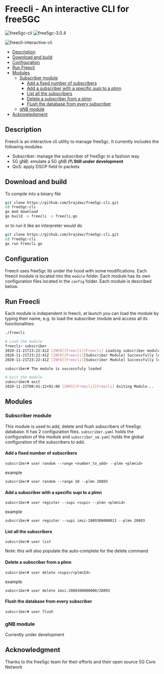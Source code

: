 # Freecli - An interactive CLI for free5GC

![free5gc-cli](https://img.shields.io/badge/Freecli-5G-blue?logo=go)
![free5gc-3.0.4](https://img.shields.io/badge/Tested-free5gc%20v3.0.4-red)


![freecli-interactive-cli](https://user-images.githubusercontent.com/41422704/99889610-220d3580-2c57-11eb-9133-f4a1daaa9258.gif)


- [Description](#description)
- [Download and build](#download-and-build)
- [Configuration](#configuration)
- [Run Freecli](#run-freecli)
- [Modules](#modules)
  - [Subscriber module](#subscriber-module)
    - [Add a fixed number of subscribers](#add-a-fixed-number-of-subscribers)
    - [Add a subscriber with a specific supi to a plmn](#add-a-subscriber-with-a-specific-supi-to-a-plmn)
    - [List all the subscribers](#list-all-the-subscribers)
    - [Delete a subscriber from a plmn](#delete-a-subscriber-from-a-plmn)
    - [Flush the database from every subscriber](#flush-the-database-from-every-subscriber)
  - [gNB module](#gnb-module)
- [Acknowledgment](#acknowledgment)

## Description

Freecli is an interactive cli utility to manage free5gc. It currently includes the following modules:

- Subscriber: manage the subscriber of free5gc in a fashion way
- 5G gNB: emulate a 5G gNB **/!\ Still under development**
- QoS: apply DSCP field to packets

## Download and build

To compile into a binary file

``` bash
git clone https://github.com/Srajdax/free5gc-cli.git
cd free5gc-cli
go mod download
go build -o freecli -x freecli.go
```

or to run it like an interpreter would do

``` bash
git clone https://github.com/Srajdax/free5gc-cli.git
cd free5gc-cli
go run freecli.go
```

## Configuration

Freecli uses free5gc lib under the hood with some modifications. Each freecli module is located into the `module` folder. Each module has its own configuration files located in the `config` folder. Each module is described below.

## Run Freecli

Each module is independent in freecli, at launch you can load the module by typing their name, e.g. to load the subscriber module and access all its functionalities:

```bash
./freecli

# Load the module
freecli> subscriber
2020-11-21T23:22:41Z [INFO][Freecli][Freecli] Loading subscriber module...
2020-11-21T23:22:41Z [INFO][Freecli][Subscriber Module] Successfully load module configuration config/subscriber.yaml
2020-11-21T23:22:41Z [INFO][Freecli][Subscriber Module] Successfully load ue configuration config/subscriber_ue.yaml

subscriber# The module is successfuly loaded

# Exit the module
subscriber# exit
2020-11-22T00:41:12+01:00 [INFO][Freecli][Freecli] Exiting Module...
```

## Modules

### Subscriber module

This module is used to add, delete and flush subscribers of free5gc database. It has 2 configuration files. `subscriber.yaml` holds the configuration of the module and `subscriber_ue.yaml` holds the global configuration of the subscribers to add.

#### Add a fixed number of subscribers

```
subscriber# user random --range <number_to_add> --plmn <plmnid>
```

example
```
subscriber# user random --range 10 --plmn 20893
```

#### Add a subscriber with a specific supi to a plmn

```
subscriber# user register --supi <supi> --plmn <plmnid>
```

example
```
subscriber# user register --supi imsi-2089300000013 --plmn 20893
```

#### List all the subscribers

```
subscriber# user list
```

Note: this will also populate the auto-complete for the delete command

#### Delete a subscriber from a plmn

```
subscriber# user delete <supi>/<plmnId>
```

example
```
subscriber# user delete imsi-2089300000000/20893
```

#### Flush the database from every subscriber

```
subscriber# user flush
```

### gNB module

Currently under development

## Acknowledgment

Thanks to the free5gc team for their efforts and their open source 5G Core Network